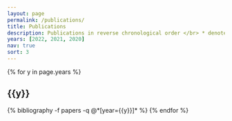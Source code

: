 ```yaml
---
layout: page
permalink: /publications/
title: Publications
description: Publications in reverse chronological order </br> * denotes equal contribution # by categories </br>
years: [2022, 2021, 2020]
nav: true
sort: 3
---
```


<div class="publications">
<!-- * denotes equal contribution -->
<!-- <h1> preprints </h1> -->

<!-- <h1> Conferences and Workshops</h1> -->
{% for y in page.years %}
  <h2 class="year">{{y}}</h2>
  {% bibliography -f papers -q @*[year={{y}}]* %}
{% endfor %}

</div>
